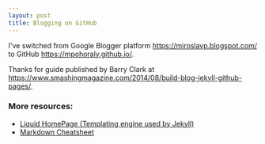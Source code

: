 ```yaml
---
layout: post
title: Blogging on GitHub
---
```


I've switched from Google Blogger platform <https://miroslavp.blogspot.com/> to GitHub <https://mpohoraly.github.io/>.

Thanks for guide published by Barry Clark at <https://www.smashingmagazine.com/2014/08/build-blog-jekyll-github-pages/>.

### More resources:
* [Liquid HomePage (Templating engine used by Jekyll)](https://shopify.github.io/liquid/)
* [Markdown Cheatsheet](https://github.com/adam-p/markdown-here/wiki/Markdown-Cheatsheet)
